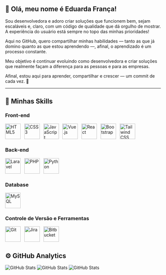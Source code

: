 ## 💜 Olá, meu nome é Eduarda França!

Sou desenvolvedora e adoro criar soluções que funcionem bem, sejam escaláveis e, claro, com um código de qualidade que dá orgulho de mostrar. A experiência do usuário está sempre no topo das minhas prioridades!

Aqui no GitHub, quero compartilhar minhas habilidades — tanto as que já domino quanto as que estou aprendendo —, afinal, o aprendizado é um processo constante.

Meu objetivo é continuar evoluindo como desenvolvedora e criar soluções que realmente façam a diferença para as pessoas e para as empresas.

Afinal, estou aqui para aprender, compartilhar e crescer — um commit de cada vez. 🚀

<!-- 🔭 Escreva algum projeto que você desenvolveu ou que atualmente esteja trabalhando nele. -->

---

## 🚀 Minhas Skills

### Front-end
<img height="50" width="50" src="https://cdn.jsdelivr.net/gh/devicons/devicon@latest/icons/html5/html5-original.svg" alt="HTML5"/> &nbsp;
<img height="50" width="50" src="https://cdn.jsdelivr.net/gh/devicons/devicon@latest/icons/css3/css3-original.svg" alt="CSS3"/> &nbsp;
<img height="50" width="50" src="https://cdn.jsdelivr.net/gh/devicons/devicon@latest/icons/javascript/javascript-original.svg" alt="JavaScript"/> &nbsp;
<img height="50" width="50" src="https://cdn.jsdelivr.net/gh/devicons/devicon@latest/icons/vuejs/vuejs-original.svg" alt="Vue.js"/> &nbsp;
<img height="50" width="50" src="https://cdn.jsdelivr.net/gh/devicons/devicon@latest/icons/react/react-original.svg" alt="React"/> &nbsp;
<img height="50" width="50" src="https://cdn.jsdelivr.net/gh/devicons/devicon@latest/icons/bootstrap/bootstrap-original.svg" alt="Bootstrap"/> &nbsp;
<img height="50" width="50" src="https://cdn.jsdelivr.net/gh/devicons/devicon@latest/icons/tailwindcss/tailwindcss-original.svg" alt="Tailwind CSS"/>

### Back-end
<img height="50" width="50" src="https://cdn.jsdelivr.net/gh/devicons/devicon@latest/icons/laravel/laravel-original.svg" alt="Laravel"/> &nbsp;
<img height="50" width="50" src="https://cdn.jsdelivr.net/gh/devicons/devicon@latest/icons/php/php-original.svg" alt="PHP"/> &nbsp;
<img height="50" width="50" src="https://cdn.jsdelivr.net/gh/devicons/devicon@latest/icons/python/python-original.svg" alt="Python"/>

### Database
<img height="50" width="50" src="https://cdn.jsdelivr.net/gh/devicons/devicon@latest/icons/mysql/mysql-original-wordmark.svg" alt="MySQL"/>

### Controle de Versão e Ferramentas
<img height="50" width="50" src="https://cdn.jsdelivr.net/gh/devicons/devicon@latest/icons/git/git-original.svg" alt="Git"/> &nbsp;
<img height="50" width="50" src="https://cdn.jsdelivr.net/gh/devicons/devicon@latest/icons/jira/jira-original.svg" alt="Jira"/> &nbsp;
<img height="50" width="50" src="https://cdn.jsdelivr.net/gh/devicons/devicon@latest/icons/bitbucket/bitbucket-original.svg" alt="Bitbucket"/>



## ⚙️ GitHub Analytics

![GitHub Stats](https://github-readme-stats.vercel.app/api?username=DudaFranca&show_icons=true)
![GitHub Stats](https://github-readme-stats.vercel.app/api/top-langs/?username=DudaFranca&hide_border=false&include_all_commits=true&count_private=true&layout=compact)
![GitHub Stats](https://github-readme-streak-stats.herokuapp.com/?user=DudaFranca&hide_border=false)
